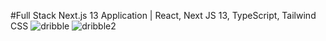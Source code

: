 #Full Stack Next.js 13 Application | React, Next JS 13, TypeScript, Tailwind CSS
![dribble](https://github.com/ead8/dribble-clone/assets/124612983/befc2b7e-5468-4145-ba1f-87469bf2fa99)
![dribble2](https://github.com/ead8/dribble-clone/assets/124612983/221fab7c-1a17-4da4-80bc-6aa41d723ad7)
